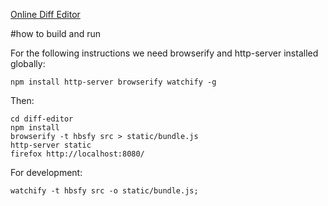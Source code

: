 [Online Diff Editor](https://cancerberosgx.github.io/diff-editor/static/index.html)


#how to build and run

For the following instructions we need browserify and http-server installed globally:

	npm install http-server browserify watchify -g

Then:

	cd diff-editor
	npm install
	browserify -t hbsfy src > static/bundle.js
	http-server static
	firefox http://localhost:8080/

For development:

	watchify -t hbsfy src -o static/bundle.js;




